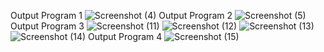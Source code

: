 Output Program 1
![Screenshot (4)](https://github.com/PhilominaKambli/Web-Technology/assets/136301365/8b570d98-c5cf-4c4a-a221-60502d9105ae)
Output Program 2
![Screenshot (5)](https://github.com/PhilominaKambli/Web-Technology/assets/136301365/947fd40d-4ee7-4de4-8649-32e84ca367fe)
Output Program 3
![Screenshot (11)](https://github.com/PhilominaKambli/Web-Technology/assets/136301365/e3c7aa17-44f4-4ac0-9d11-d0000f8f5371)
![Screenshot (12)](https://github.com/PhilominaKambli/Web-Technology/assets/136301365/a41219eb-6d25-4503-800f-474ebdf11dbe)
![Screenshot (13)](https://github.com/PhilominaKambli/Web-Technology/assets/136301365/09870842-cc5b-4978-93b3-6d5c52ebed58)
![Screenshot (14)](https://github.com/PhilominaKambli/Web-Technology/assets/136301365/37652cb7-f187-4377-a269-a679bf0b62bb)
Output Program 4
![Screenshot (15)](https://github.com/PhilominaKambli/Web-Technology/assets/136301365/b40d059c-7c14-401e-8bc4-e30c0ee9e856)


